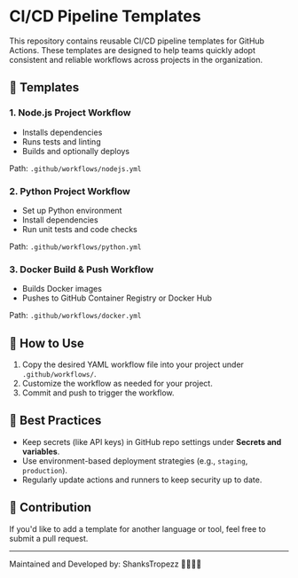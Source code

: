 # CI/CD Pipeline Templates

This repository contains reusable CI/CD pipeline templates for GitHub Actions. These templates are designed to help teams quickly adopt consistent and reliable workflows across projects in the organization.

## 📁 Templates

### 1. **Node.js Project Workflow**

- Installs dependencies
- Runs tests and linting
- Builds and optionally deploys

Path: `.github/workflows/nodejs.yml`

### 2. **Python Project Workflow**

- Set up Python environment
- Install dependencies
- Run unit tests and code checks

Path: `.github/workflows/python.yml`

### 3. **Docker Build & Push Workflow**

- Builds Docker images
- Pushes to GitHub Container Registry or Docker Hub

Path: `.github/workflows/docker.yml`

## 🚀 How to Use

1. Copy the desired YAML workflow file into your project under `.github/workflows/`.
2. Customize the workflow as needed for your project.
3. Commit and push to trigger the workflow.

## 📌 Best Practices

- Keep secrets (like API keys) in GitHub repo settings under **Secrets and variables**.
- Use environment-based deployment strategies (e.g., `staging`, `production`).
- Regularly update actions and runners to keep security up to date.

## 🤝 Contribution

If you'd like to add a template for another language or tool, feel free to submit a pull request.

---

Maintained and Developed by: ShanksTropezz 🧑‍💻🧑‍💻
